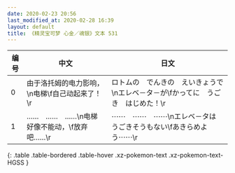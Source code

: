 ```yaml
---
date: 2020-02-23 20:56
last_modified_at: 2020-02-28 16:39
layout: default
title: 《精灵宝可梦 心金／魂银》文本 531
---
```

| 编号 | 中文 | 日文 |
| ---- | ---- | ---- |
| 0 | 由于洛托姆的电力影响，\n电梯\f自己动起来了！\r | ロトムの　でんきの　えいきょうで\nエレベ－タ－が\fかってに　うごき　はじめた！\r |
| 1 | ……　……　……\n电梯好像不能动，\f放弃吧……\r | ⋯⋯　⋯⋯　⋯⋯\nエレベ－タは　うごきそうもない\fあきらめよう⋯⋯\r |
{: .table .table-bordered .table-hover .xz-pokemon-text .xz-pokemon-text-HGSS }